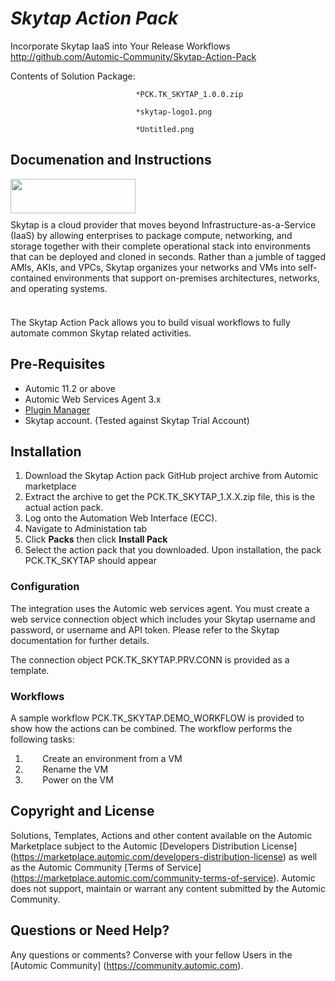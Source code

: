 *Skytap Action Pack*
=============


Incorporate Skytap IaaS into Your Release Workflows
http://github.com/Automic-Community/Skytap-Action-Pack

<!-- List of attached files -->
Contents of Solution Package:

						
								*PCK.TK_SKYTAP_1.0.0.zip
								
								*skytap-logo1.png
								
								*Untitled.png
								
						


Documenation and Instructions
---

<p style="box-sizing: border-box; margin: 0px 0px 10px; max-height: 99999px; word-wrap: break-word;"><span><span><img src="https://448bb31d92917ba3390f-4a8f48d20b0d8c78b979208d38d37653.ssl.cf1.rackcdn.com/696/screenshots/skytap-logo1.png" alt="" width="200" height="55" /></span></span></p>
<p style="box-sizing: border-box; margin: 0px 0px 10px; max-height: 99999px; word-wrap: break-word;"><span><span>Skytap is a cloud provider that moves beyond Infrastructure-as-a-Service (IaaS) by allowing enterprises to package compute, networking, and storage together with their complete operational stack into environments that can be deployed and cloned in seconds. Rather than a jumble of tagged AMIs, AKIs, and VPCs, Skytap organizes your networks and VMs into self-contained environments that support on-premises architectures, networks, and operating systems.</span></span></p>
<p style="box-sizing: border-box; margin: 0px 0px 10px; max-height: 99999px; word-wrap: break-word;"><span><span>&nbsp;</span></span></p>
<p style="box-sizing: border-box; margin: 0px 0px 10px; max-height: 99999px; word-wrap: break-word;"><span><span>The Skytap Action Pack allows you to build visual workflows to fully automate common Skytap related activities.</span></span></p>
<h2>Pre-Requisites</h2>
<ul>
<li>Automic 11.2 or above</li>
<li>Automic Web Services Agent 3.x</li>
<li><a href="https://marketplace.automic.com/details/plugin-manager" target="_blank">Plugin Manager</a></li>
<li>Skytap account. (Tested against Skytap Trial Account)</li>
</ul>
<h2>Installation</h2>
<ol>
<li>Download the Skytap Action pack GitHub project archive from Automic marketplace</li>
<li>Extract the archive to get the&nbsp;PCK.TK_SKYTAP_1.X.X.zip file, this is the actual action pack.</li>
<li>Log onto the Automation Web Interface (ECC).</li>
<li>Navigate to Administation tab</li>
<li>Click&nbsp;<strong>Packs</strong>&nbsp;then click&nbsp;<strong>Install Pack</strong></li>
<li>Select the action pack that you downloaded. Upon installation, the pack PCK.TK_SKYTAP should appear</li>
</ol>
<h3>Configuration</h3>
<p>The integration uses the Automic web services agent. You must create a web service connection object which includes your Skytap username and password, or username and API token. Please refer to the Skytap documentation for further details.</p>
<p>The connection object PCK.TK_SKYTAP.PRV.CONN is provided as a template.</p>
<h3>Workflows</h3>
<p>A sample workflow PCK.TK_SKYTAP.DEMO_WORKFLOW is provided to show how the actions can be combined. The workflow performs the following tasks:</p>
<ol>
<li>&nbsp;&nbsp;&nbsp;&nbsp;&nbsp;&nbsp;&nbsp;Create an environment from a VM</li>
<li>&nbsp;&nbsp;&nbsp;&nbsp;&nbsp;&nbsp;&nbsp;Rename the VM</li>
<li>&nbsp;&nbsp;&nbsp;&nbsp;&nbsp;&nbsp;&nbsp;Power on the VM</li>
</ol>

Copyright and License
---

Solutions, Templates, Actions and other content available on the Automic Marketplace subject to the Automic [Developers Distribution License] (https://marketplace.automic.com/developers-distribution-license) as well as the Automic Community [Terms of Service] (https://marketplace.automic.com/community-terms-of-service).
Automic does not support, maintain or warrant any content submitted by the Automic Community.



Questions or Need Help? 
---
Any questions or comments? Converse with your fellow Users in the [Automic Community] (https://community.automic.com).